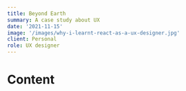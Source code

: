 ```yaml
---
title: Beyond Earth
summary: A case study about UX
date: '2021-11-15'
image: '/images/why-i-learnt-react-as-a-ux-designer.jpg'
client: Personal
role: UX designer
---
```


# Content
